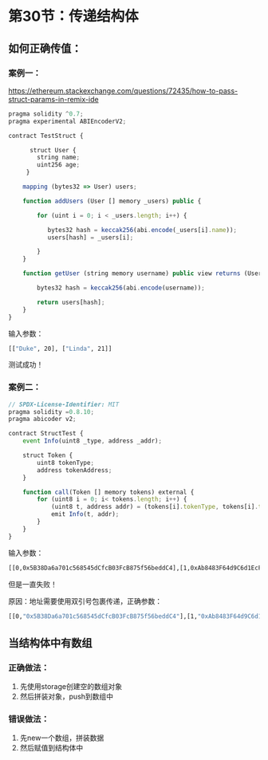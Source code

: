 # 第30节：传递结构体

## 如何正确传值：

### 案例一：

https://ethereum.stackexchange.com/questions/72435/how-to-pass-struct-params-in-remix-ide

```js
pragma solidity ^0.7;
pragma experimental ABIEncoderV2;

contract TestStruct {

      struct User {
        string name;
        uint256 age;
     }

    mapping (bytes32 => User) users;

    function addUsers (User [] memory _users) public {

        for (uint i = 0; i < _users.length; i++) {

           bytes32 hash = keccak256(abi.encode(_users[i].name));
           users[hash] = _users[i];

        }
    }

    function getUser (string memory username) public view returns (User memory) {

        bytes32 hash = keccak256(abi.encode(username));

        return users[hash];
    }
}
```

输入参数：

```sh
[["Duke", 20], ["Linda", 21]]
```

测试成功！

### 案例二：

```js
// SPDX-License-Identifier: MIT
pragma solidity =0.8.10;
pragma abicoder v2;

contract StructTest {
    event Info(uint8 _type, address _addr);

    struct Token {
        uint8 tokenType;
        address tokenAddress;
    }

    function call(Token [] memory tokens) external {
        for (uint8 i = 0; i< tokens.length; i++) {
            (uint8 t, address addr) = (tokens[i].tokenType, tokens[i].tokenAddress);
            emit Info(t, addr);
        }
    }
}
```

输入参数：

```sh
[[0,0x5B38Da6a701c568545dCfcB03FcB875f56beddC4],[1,0xAb8483F64d9C6d1EcF9b849Ae677dD3315835cb2]]
```

但是一直失败！

原因：地址需要使用双引号包裹传递，正确参数：

```sh
[[0,"0x5B38Da6a701c568545dCfcB03FcB875f56beddC4"],[1,"0xAb8483F64d9C6d1EcF9b849Ae677dD3315835cb2"]]
```



## 当结构体中有数组

### 正确做法：

1. 先使用storage创建空的数组对象
2. 然后拼装对象，push到数组中

### 错误做法：

1. 先new一个数组，拼装数据
2. 然后赋值到结构体中
